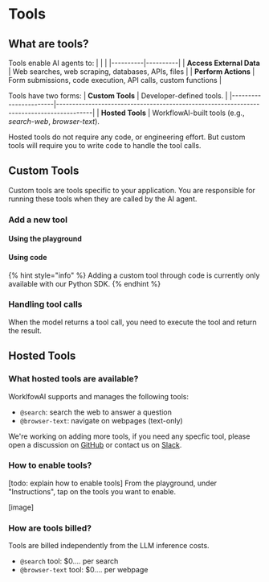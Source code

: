 # Tools

## What are tools?

Tools enable AI agents to:
|   |   |
|----------|----------|
| **Access External Data** | Web searches, web scraping, databases, APIs, files |
| **Perform Actions** | Form submissions, code execution, API calls, custom functions |

Tools have two forms:
| **Custom Tools** | Developer-defined tools.                                                                 |
|-----------------------|-----------------------------------------------------------------------------------------|
| **Hosted Tools**      | WorkflowAI-built tools (e.g., *search-web*, *browser-text*).

Hosted tools do not require any code, or engineering effort. But custom tools will require you to write code to handle the tool calls.

## Custom Tools

Custom tools are tools specific to your application. You are responsible for running these tools when they are called by the AI agent.

### Add a new tool

#### Using the playground



#### Using code

{% hint style="info" %}
Adding a custom tool through code is currently only available with our Python SDK.
{% endhint %}

### Handling tool calls

When the model returns a tool call, you need to execute the tool and return the result. 

## Hosted Tools

### What hosted tools are available?
WorklfowAI supports and manages the following tools:
- `@search`: search the web to answer a question
- `@browser-text`: navigate on webpages (text-only)

We're working on adding more tools, if you need any specfic tool, please open a discussion on [GitHub](https://github.com/workflowai/workflowai/discussions/categories/ideas) or contact us on [Slack](https://workflowai.com/slack).

### How to enable tools?

[todo: explain how to enable tools]
From the playground, under "Instructions", tap on the tools you want to enable.

[image]

### How are tools billed?
Tools are billed independently from the LLM inference costs.
- `@search` tool: $0.... per search
- `@browser-text` tool: $0.... per webpage